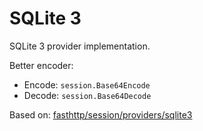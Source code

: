 # SQLite 3

SQLite 3 provider implementation.

Better encoder:

- Encode: `session.Base64Encode`
- Decode: `session.Base64Decode`

Based on: [fasthttp/session/providers/sqlite3](https://github.com/fasthttp/session/tree/master/providers/sqlite3)
